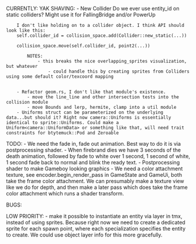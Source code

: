 CURRENTLY:
    YAK SHAVING:
        - New Collider
        Do we ever use entity_id on static colliders? Might use it for FallingBridge and/or PowerUp

        I don't like holding on to a collider object. I think API should look like this:
        self.collider_id = collision_space.add(Collider::new_static(...))

        collision_space.move(self.collider_id, point2(...))

            NOTES:
                - this breaks the nice overlapping_sprites visualization, but whatever
                    - could handle this by creating sprites from Colliders using some default color/texcoord mapping


        - Refactor geom.rs, I don't like that module's existence.
            - move the line_line and other intersection tests into the collision module
            - move Bounds and lerp, hermite, clamp into a util module
        - Uniforms struct can be parameterized on the underlying data...but should it? Right now camera::Uniforms is essentially identical to sprite::Uniforms. Could make a Uniform<camera::UniformData> or something like that, will need trait constraints for btytemuck::Pod and Zeroable

TODO:
    - We need the fade in, fade out animation. Best way to do it is via postprocessing shader.
        - When firebrand dies we have 3 seconds of the death animation, followed by fade to white over 1 second, 1 second of white, 1 second fade back to normal and blink the ready text.
    - Postprocessing shader to make Gameboy looking graphics
        - We need a color attachment texture, see  encoder.begin_render_pass in GameState and GameUi, both take the frame color attachment. We can presumably make a texture view like we do for depth, and then make a later pass which does take the frame color attachment which runs a shader transform.

BUGS:

LOW PRIORITY:
    - make it possible to instantiate an entity via <object> layer in tmx, instead of using sprites. Because right now we need to create a dedicated sprite for each spawn point, where each specialization specifies the entity to create. We could use object layer info for this more gracefully.
